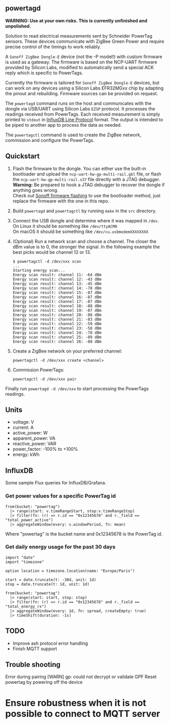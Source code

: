 ## powertagd

**WARNING: Use at your own risks. This is currently unfinished and unpolished.**

Solution to read electrical measurements sent by Schneider PowerTag sensors.
These devices communicate with ZigBee Green Power and require precise control
of the timings to work reliably.

A `Sonoff ZigBee Dongle-E` device (not the -P model!) with custom firmware is
used as a gateway. The firmware is based on the NCP-UART firmware provided by
Silicon Labs, modified to automatically send a special ACK reply which is specific to PowerTags.

Currently the firmware is tailored for `Sonoff ZigBee Dongle-E` devices, but can
work on any devices using a Silicon Labs EFR32MGxx chip by adapting the pinout
and rebuilding. Firmware sources can be provided on request.

The `powertagd` command runs on the host and communicates with the dongle via
USB/UART using Silicon Labs `EZSP` protocol. It processes the readings received
from PowerTags. Each received measurement is simply printed to `stdout` in
[InfluxDB Line Protocol](https://docs.influxdata.com/influxdb/cloud/reference/syntax/line-protocol/)
format. The output is intended to be piped to another app to process the data as needed.

The `powertagctl` command is used to create the ZigBee network, commission
and configure the PowerTags.


## Quickstart

1. Flash the firmware to the dongle. You can either use the built-in bootloader
and upload the `ncp-uart-hw-gp-multi-rail.gbl` file, or flash the
`ncp-uart-hw-gp-multi-rail.s37` file directly with a JTAG debugger.<br>
__Warning:__ Be prepared to hook a JTAG debugger to recover the dongle if anything goes wrong.<br>
Check out [Sonoff firmware flashing](https://sonoff.tech/wp-content/uploads/2022/11/SONOFF-Zigbee-3.0-USB-dongle-plus-firmware-flashing-.pdf)
to use the bootloader method, just replace the firmware with the one in this repo.

2. Build `powertagd` and `powertagctl` by running `make` in the `src` directory.

3. Connect the USB dongle and determine where it was mapped in `/dev`.<br>
On Linux it should be something like `/dev/ttyACM0`<br>
On macOS it should be something like `/dev/cu.usbmodemXXXXXXXX`

4. (Optional) Run a network scan and choose a channel. The closer the dBm value is
    to 0, the stronger the signal. In the following example the best picks would
    be channel 12 or 13.
    ```
    $ powertagctl -d /dev/xxx scan
    ...
    Starting energy scan...
    Energy scan result: channel 11: -64 dBm
    Energy scan result: channel 12: -43 dBm
    Energy scan result: channel 13: -45 dBm
    Energy scan result: channel 14: -78 dBm
    Energy scan result: channel 15: -87 dBm
    Energy scan result: channel 16: -87 dBm
    Energy scan result: channel 17: -87 dBm
    Energy scan result: channel 18: -88 dBm
    Energy scan result: channel 19: -87 dBm
    Energy scan result: channel 20: -88 dBm
    Energy scan result: channel 21: -83 dBm
    Energy scan result: channel 22: -59 dBm
    Energy scan result: channel 23: -58 dBm
    Energy scan result: channel 24: -78 dBm
    Energy scan result: channel 25: -89 dBm
    Energy scan result: channel 26: -88 dBm
    ```

5. Create a ZigBee network on your preferred channel:
    ```
    powertagctl -d /dev/xxx create <channel>
    ```

6. Commission PowerTags:
    ```
    powertagctl -d /dev/xxx pair
    ```

Finally run `powertagd -d /dev/xxx` to start processing the PowerTags readings.

## Units

- voltage: V
- current: A
- active_power: W
- apparent_power: VA
- reactive_power: VAR
- power_factor: -100% to +100%
- energy: kWh

## InfluxDB

Some sample Flux queries for InfluxDB/Grafana.

### Get power values for a specific PowerTag id
```
from(bucket: "powertag")
  |> range(start: v.timeRangeStart, stop:v.timeRangeStop)
  |> filter(fn: (r) => r.id == "0x12345678" and r._field == "total_power_active")
  |> aggregateWindow(every: v.windowPeriod, fn: mean)
```
Where "powertag" is the bucket name and 0x12345678 is the PowerTag id.

### Get daily energy usage for the past 30 days
```
import "date"
import "timezone"

option location = timezone.location(name: "Europe/Paris")

start = date.truncate(t: -30d, unit: 1d)
stop = date.truncate(t: 1d, unit: 1d)

from(bucket: "powertag")
  |> range(start: start, stop: stop)
  |> filter(fn: (r) => r.id == "0x12345678" and r._field == "total_energy_rx")
  |> aggregateWindow(every: 1d, fn: spread, createEmpty: true)
  |> timeShift(duration: -1s)

```


## TODO

- Improve ash protocol error handling
- Finish MQTT support

## Trouble shooting
Error during pairing
[WARN] gp: could not decrypt or validate GPF
Reset powertag by powering off the device

# Ensure robustness when it is not possible to connect to MQTT server

